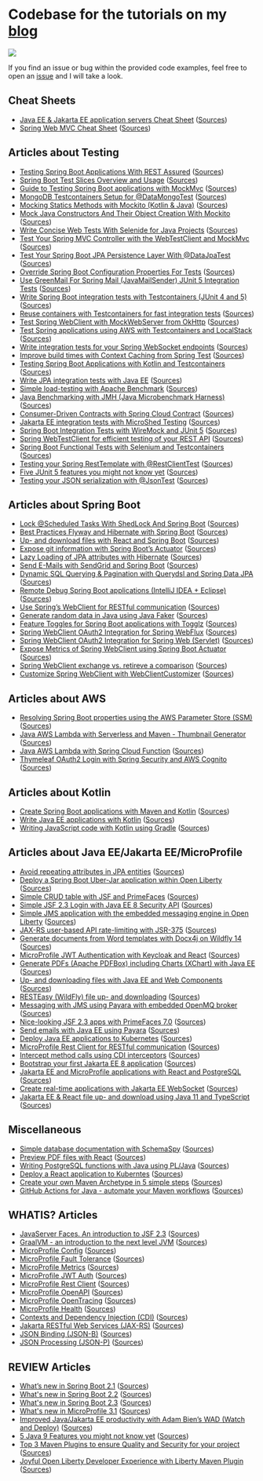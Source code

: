 # Codebase for the tutorials on my [blog](https://rieckpil.de/)

[![](https://github.com/rieckpil/blog-tutorials/workflows/Build%20Java/badge.svg)](https://github.com/rieckpil/blog-tutorials/actions)

If you find an issue or bug within the provided code examples, feel free to open an [issue](https://github.com/rieckpil/blog-tutorials/issues) and I will take a look.

## Cheat Sheets

* [Java EE & Jakarta EE application servers Cheat Sheet](https://rieckpil.de/cheatsheet-java-jakarta-ee-application-servers/) ([Sources](https://github.com/rieckpil/blog-tutorials/tree/master/application-server-cheatsheet))
* [Spring Web MVC Cheat Sheet](https://rieckpil.de/spring-web-mvc-cheat-sheet/) ([Sources](https://github.com/rieckpil/blog-tutorials/tree/master/))

## Articles about Testing

* [Testing Spring Boot Applications With REST Assured](https://rieckpil.de/testing-spring-boot-applications-with-rest-assured/) ([Sources](https://github.com/rieckpil/blog-tutorials/tree/master/spring-boot-rest-assured))
* [Spring Boot Test Slices Overview and Usage](https://rieckpil.de/spring-boot-test-slices-overview-and-usage/) ([Sources](https://github.com/rieckpil/blog-tutorials/tree/master/spring-boot-test-slice-annotations))
* [Guide to Testing Spring Boot applications with MockMvc](https://rieckpil.de/guide-to-testing-spring-boot-applications-with-mockmvc/) ([Sources](https://github.com/rieckpil/blog-tutorials/tree/master/testing-spring-boot-applications-with-mockmvc))
* [MongoDB Testcontainers Setup for @DataMongoTest](https://rieckpil.de/mongodb-testcontainers-setup-for-datamongotest/) ([Sources](https://github.com/rieckpil/blog-tutorials/tree/master/spring-data-mongo-test-testcontainers))
* [Mocking Statics Methods with Mockito (Kotlin & Java)](https://rieckpil.de/mocking-static-methods-with-mockito-java-kotlin/) ([Sources](https://github.com/rieckpil/blog-tutorials/tree/master/mockito-tips-and-tricks))
* [Mock Java Constructors And Their Object Creation With Mockito](https://rieckpil.de/mock-java-constructors-and-their-object-creation-with-mockito/) ([Sources](https://github.com/rieckpil/blog-tutorials/tree/master/))
* [Write Concise Web Tests With Selenide for Java Projects](https://rieckpil.de/write-concise-web-tests-with-selenide-for-java-projects/) ([Sources](https://github.com/rieckpil/blog-tutorials/tree/master/write-concise-web-tests-with-selenide))
* [Test Your Spring MVC Controller with the WebTestClient and MockMvc](https://rieckpil.de/test-your-spring-mvc-controller-with-webtestclient-against-mockmvc/) ([Sources](https://github.com/rieckpil/blog-tutorials/tree/master/spring-mockmvc-with-webtestclient))
* [Test Your Spring Boot JPA Persistence Layer With @DataJpaTest](https://rieckpil.de/test-your-spring-boot-jpa-persistence-layer-with-datajpatest/) ([Sources](https://github.com/rieckpil/blog-tutorials/tree/master/spring-boot-datajpatest))
* [Override Spring Boot Configuration Properties For Tests](https://rieckpil.de/override-spring-boot-configuration-properties-for-tests/) ([Sources](https://github.com/rieckpil/blog-tutorials/tree/master/spring-boot-override-test-properties))
* [Use GreenMail For Spring Mail (JavaMailSender) JUnit 5 Integration Tests](https://rieckpil.de/use-greenmail-for-spring-mail-javamailsender-junit-5-integration-tests/) ([Sources](https://github.com/rieckpil/blog-tutorials/tree/master/spring-boot-test-mail-sending))
* [Write Spring Boot integration tests with Testcontainers (JUnit 4 and 5)](https://rieckpil.de/howto-write-spring-boot-integration-tests-with-a-real-database/) ([Sources](https://github.com/rieckpil/blog-tutorials/tree/master/spring-boot-integration-tests-testcontainers))
* [Reuse containers with Testcontainers for fast integration tests](https://rieckpil.de/reuse-containers-with-testcontainers-for-fast-integration-tests/) ([Sources](https://github.com/rieckpil/blog-tutorials/tree/master/testcontainers-reuse-existing-containers))
* [Test Spring WebClient with MockWebServer from OkHttp](https://rieckpil.de/test-spring-webclient-with-mockwebserver-from-okhttp/) ([Sources](https://github.com/rieckpil/blog-tutorials/tree/master/spring-web-client-testing-with-mockwebserver))
* [Test Spring applications using AWS with Testcontainers and LocalStack](https://rieckpil.de/test-spring-applications-using-aws-with-testcontainers-and-localstack/) ([Sources](https://github.com/rieckpil/blog-tutorials/tree/master/spring-boot-aws-integration-tests))
* [Write integration tests for your Spring WebSocket endpoints](https://rieckpil.de/write-integration-tests-for-your-spring-websocket-endpoints/) ([Sources](https://github.com/rieckpil/blog-tutorials/tree/master/spring-websocket-integration-tests))
* [Improve build times with Context Caching from Spring Test](https://rieckpil.de/improve-build-times-with-context-caching-from-spring-test/) ([Sources](https://github.com/rieckpil/blog-tutorials/tree/master/))
* [Testing Spring Boot Applications with Kotlin and Testcontainers](https://rieckpil.de/testing-spring-boot-applications-with-kotlin-and-testcontainers/) ([Sources](https://github.com/rieckpil/blog-tutorials/tree/master/spring-boot-kotlin-testcontainers))
* [Write JPA integration tests with Java EE](https://rieckpil.de/howto-jpa-integration-tests-with-java-ee/) ([Sources](https://github.com/rieckpil/blog-tutorials/tree/master/jpa-integration-tests-java-ee))
* [Simple load-testing with Apache Benchmark](https://rieckpil.de/howto-simple-load-testing-with-apache-benchmark/) ([Sources](https://github.com/rieckpil/blog-tutorials/tree/master/load-testing-your-application))
* [Java Benchmarking with JMH (Java Microbenchmark Harness)](https://rieckpil.de/howto-java-benchmarking-with-jmh-java-microbenchmark-harness/) ([Sources](https://github.com/rieckpil/blog-tutorials/tree/master/java-benchmarking-with-jmh))
* [Consumer-Driven Contracts with Spring Cloud Contract](https://rieckpil.de/howto-consumer-driven-contracts-with-spring-cloud-contract/) ([Sources](https://github.com/rieckpil/blog-tutorials/tree/master/consumer-driven-contracts-with-spring-cloud-contract))
* [Jakarta EE integration tests with MicroShed Testing](https://rieckpil.de/jakarta-ee-integration-tests-with-microshed-testing/) ([Sources](https://github.com/rieckpil/blog-tutorials/tree/master/review-microshed-testing))
* [Spring Boot Integration Tests with WireMock and JUnit 5](https://rieckpil.de/spring-boot-integration-tests-with-wiremock-and-junit-5/) ([Sources](https://github.com/rieckpil/blog-tutorials/tree/master/spring-boot-integration-tests-wiremock))
* [Spring WebTestClient for efficient testing of your REST API](https://rieckpil.de/spring-webtestclient-for-efficient-testing-of-your-rest-api/) ([Sources](https://github.com/rieckpil/blog-tutorials/tree/master/spring-web-test-client))
* [Spring Boot Functional Tests with Selenium and Testcontainers](https://rieckpil.de/spring-boot-functional-tests-with-selenium-and-testcontainers/) ([Sources](https://github.com/rieckpil/blog-tutorials/tree/master/spring-boot-selenium-integration-tests))
* [Testing your Spring RestTemplate with @RestClientTest](https://rieckpil.de/testing-your-spring-resttemplate-with-restclienttest/) ([Sources](https://github.com/rieckpil/blog-tutorials/tree/master/testing-spring-rest-template))
* [Five JUnit 5 features you might not know yet](https://rieckpil.de/five-junit-5-features-you-might-not-know-yet/) ([Sources](https://github.com/rieckpil/blog-tutorials/tree/master/five-unknown-junit-5-features))
* [Testing your JSON serialization with @JsonTest](https://rieckpil.de/testing-your-json-serialization-with-jsontest) ([Sources](https://github.com/rieckpil/blog-tutorials/tree/master/testing-json-serialization-spring))

## Articles about Spring Boot

* [Lock @Scheduled Tasks With ShedLock And Spring Boot](https://rieckpil.de/lock-scheduled-tasks-with-shedlock-and-spring-boot/) ([Sources](https://github.com/rieckpil/blog-tutorials/tree/master/spring-boot-shedlock))
* [Best Practices Flyway and Hibernate with Spring Boot](https://rieckpil.de/howto-best-practices-for-flyway-and-hibernate-with-spring-boot/) ([Sources](https://github.com/rieckpil/blog-tutorials/tree/master/spring-boot-hibernate-flyway-best-practices))
* [Up- and download files with React and Spring Boot](https://rieckpil.de/howto-up-and-download-files-with-react-and-spring-boot/) ([Sources](https://github.com/rieckpil/blog-tutorials/tree/master/spring-boot-uploading-and-downloading-files-with-react))
* [Expose git information with Spring Boot’s Actuator](https://rieckpil.de/howto-expose-git-information-with-spring-boots-actuator/) ([Sources](https://github.com/rieckpil/blog-tutorials/tree/master/expose-git-information-actuator))
* [Lazy Loading of JPA attributes with Hibernate](https://rieckpil.de/how-to-lazy-loading-of-jpa-attributes-with-hibernate/) ([Sources](https://github.com/rieckpil/blog-tutorials/tree/master/lazy-loading-of-jpa-attributes-with-hibernate))
* [Send E-Mails with SendGrid and Spring Boot](https://rieckpil.de/howto-send-e-mails-with-sendgrid-and-spring-boot/) ([Sources](https://github.com/rieckpil/blog-tutorials/tree/master/send-emails-with-sendgrid-and-spring-boot))
* [Dynamic SQL Querying & Pagination with Querydsl and Spring Data JPA](https://rieckpil.de/howto-dynamic-sql-querying-pagination-with-querydsl-and-spring-data-jpa) ([Sources](https://github.com/rieckpil/blog-tutorials/tree/master/dynamic-sql-querying-with-pagination))
* [Remote Debug Spring Boot applications (IntelliJ IDEA + Eclipse)](https://rieckpil.de/howto-remote-debug-spring-boot-applications-intellij-idea-eclipse/) ([Sources](https://github.com/rieckpil/blog-tutorials/tree/master/remote-debugging-spring-boot-application))
* [Use Spring’s WebClient for RESTful communication](https://rieckpil.de/howto-use-springs-webclient-for-restful-communication/) ([Sources](https://github.com/rieckpil/blog-tutorials/tree/master/spring-web-client-demo))
* [Generate random data in Java using Java Faker](https://rieckpil.de/howto-generate-random-data-in-java-using-java-faker/) ([Sources](https://github.com/rieckpil/blog-tutorials/tree/master/random-data-in-java-using-java-faker))
* [Feature Toggles for Spring Boot applications with Togglz](https://rieckpil.de/howto-feature-toggles-for-spring-boot-applications-with-togglz/) ([Sources](https://github.com/rieckpil/blog-tutorials/tree/master/spring-boot-feature-toggles-with-togglz))
* [Spring WebClient OAuth2 Integration for Spring WebFlux](https://rieckpil.de/spring-webclient-oauth2-integration-using-github-as-an-example/) ([Sources](https://github.com/rieckpil/blog-tutorials/tree/master/spring-web-client-oauth2-reactive-stack))
* [Spring WebClient OAuth2 Integration for Spring Web (Servlet)](https://rieckpil.de/spring-webclient-oauth2-integration-for-spring-web-servlet/) ([Sources](https://github.com/rieckpil/blog-tutorials/tree/master/spring-web-client-oauth2-servlet-stack))
* [Expose Metrics of Spring WebClient using Spring Boot Actuator](https://rieckpil.de/expose-metrics-of-spring-webclient-using-spring-boot-actuator) ([Sources](https://github.com/rieckpil/blog-tutorials/tree/master/spring-web-client-expose-metrics))
* [Spring WebClient exchange vs. retireve a comparison](https://rieckpil.de/spring-webclient-exchange-vs-retrieve-a-comparison/) ([Sources](https://github.com/rieckpil/blog-tutorials/tree/master/spring-web-client-exchange-retrieve))
* [Customize Spring WebClient with WebClientCustomizer](https://rieckpil.de/customize-spring-webclient-with-webclientcustomizer/) ([Sources](https://github.com/rieckpil/blog-tutorials/tree/master/spring-web-client-customizing))

## Articles about AWS

* [Resolving Spring Boot properties using the AWS Parameter Store (SSM)](https://rieckpil.de/resolving-spring-boot-properties-using-the-aws-parameter-store-ssm/) ([Sources](https://github.com/rieckpil/blog-tutorials/tree/master/spring-boot-aws-ssm-parameter-resolving))
* [Java AWS Lambda with Serverless and Maven - Thumbnail Generator](http://rieckpil.de/aws-lambda-with-serverless-java-and-maven-thumbnail-generator) ([Sources](https://github.com/rieckpil/blog-tutorials/tree/master/serverless-java-aws-examples/thumbnail-generator))
* [Java AWS Lambda with Spring Cloud Function](https://rieckpil.de/java-aws-lambda-with-spring-cloud-function/) ([Sources](https://github.com/rieckpil/blog-tutorials/tree/master/serverless-java-aws-examples/spring-cloud-function-aws))
* [Thymeleaf OAuth2 Login with Spring Security and AWS Cognito](https://rieckpil.de/thymeleaf-oauth2-login-with-spring-security-and-aws-cognito/) ([Sources](https://github.com/rieckpil/blog-tutorials/tree/master/spring-security-aws-cognito-thymeleaf))

## Articles about Kotlin

* [Create Spring Boot applications with Maven and Kotlin](https://rieckpil.de/create-spring-boot-applications-with-maven-and-kotlin/) ([Sources](https://github.com/rieckpil/blog-tutorials/tree/master/spring-boot-with-kotlin))
* [Write Java EE applications with Kotlin](https://rieckpil.de/howto-write-java-ee-applications-with-kotlin/) ([Sources](https://github.com/rieckpil/blog-tutorials/tree/master/java-ee-with-kotlin))
* [Writing JavaScript code with Kotlin using Gradle](https://rieckpil.de/writing-javascript-code-with-kotlin-using-gradle/) ([Sources](https://github.com/rieckpil/blog-tutorials/tree/master/kotlin-javascript-transpiling-gradle))


## Articles about Java EE/Jakarta EE/MicroProfile

* [Avoid repeating attributes in JPA entities](https://rieckpil.de/howto-avoid-repeating-attributes-in-jpa-entities/) ([Sources](https://github.com/rieckpil/blog-tutorials/tree/master/avoid-repeating-attributes-in-jpa-entities))
* [Deploy a Spring Boot Uber-Jar application within Open Liberty](https://rieckpil.de/howto-run-spring-boot-uber-jar-application-within-open-liberty/) ([Sources](https://github.com/rieckpil/blog-tutorials/tree/master/spring-boot-with-open-liberty/))
* [Simple CRUD table with JSF and PrimeFaces](https://rieckpil.de/howto-simple-crud-table-with-jsf-2-3-and-primefaces/) ([Sources](https://github.com/rieckpil/blog-tutorials/tree/master/simple-crud-table-with-jsf-and-primefaces))
* [Simple JSF 2.3 Login with Java EE 8 Security API](https://rieckpil.de/howto-simple-form-based-authentication-for-jsf-2-3-with-java-ee-8-security-api/) ([Sources](https://github.com/rieckpil/blog-tutorials/tree/master/jsf-simple-login-with-java-ee-security-api))
* [Simple JMS application with the embedded messaging engine in Open Liberty](https://rieckpil.de/howto-simple-jms-application-with-the-embedded-messaging-engine-in-open-liberty/) ([Sources](https://github.com/rieckpil/blog-tutorials/tree/master/embedded-messaging-engine-open-liberty))
* [JAX-RS user-based API rate-limiting with JSR-375](https://rieckpil.de/howto-jax-rs-user-based-rate-limiting-with-jsr-375/) ([Sources](https://github.com/rieckpil/blog-tutorials/tree/master/jax-rs-api-rate-limiting-with-jsr-375))
* [Generate documents from Word templates with Docx4j on Wildfly 14](https://rieckpil.de/howto-generate-documents-from-word-templates-with-docx4j-on-wildfly-14/) ([Sources](https://github.com/rieckpil/blog-tutorials/tree/master/generate-documents-from-word-templates-with-docx4j-on-wildfly14))
* [MicroProfile JWT Authentication with Keycloak and React](https://rieckpil.de/howto-microprofile-jwt-authentication-with-keycloak-and-react/) ([Sources](https://github.com/rieckpil/blog-tutorials/tree/master/microprofile-jwt-keycloak-auth))
* [Generate PDFs (Apache PDFBox) including Charts (XChart) with Java EE](https://rieckpil.de/howto-generate-pdfs-apache-pdfbox-including-charts-xchart-with-java-ee/) ([Sources](https://github.com/rieckpil/blog-tutorials/tree/master/charts-in-pdf-java-ee))
* [Up- and downloading files with Java EE and Web Components](https://rieckpil.de/howto-up-and-download-files-with-java-ee-and-web-components/) ([Sources](https://github.com/rieckpil/blog-tutorials/tree/master/java-ee-uploading-and-downloading-files-with-web-components))
* [RESTEasy (WildFly) file up- and downloading](https://rieckpil.de/howto-resteasy-wildfly-jax-rs-2-1-file-up-and-downloading/) ([Sources](https://github.com/rieckpil/blog-tutorials/tree/master/rest-easy-file-uploading-and-downloading))
* [Messaging with JMS using Payara with embedded OpenMQ broker](https://rieckpil.de/howto-messaging-with-jms-using-payara-with-embedded-openmq-broker/) ([Sources](https://github.com/rieckpil/blog-tutorials/tree/master/messaging-with-jms-using-payara))
* [Nice-looking JSF 2.3 apps with PrimeFaces 7.0](https://rieckpil.de/howto-create-nice-looking-jsf-2-3-applications-with-primefaces-7-0) ([Sources](https://github.com/rieckpil/blog-tutorials/tree/master/nice-looking-jsf-apps-with-prime-faces-7))
* [Send emails with Java EE using Payara](https://rieckpil.de/howto-send-emails-with-java-ee-using-payara) ([Sources](https://github.com/rieckpil/blog-tutorials/tree/master/java-ee-sending-mails))
* [Deploy Java EE applications to Kubernetes](https://rieckpil.de/howto-deploy-java-ee-applications-to-kubernetes) ([Sources](https://github.com/rieckpil/blog-tutorials/tree/master/java-ee-kubernetes-deployment))
* [MicroProfile Rest Client for RESTful communication](https://rieckpil.de/howto-microprofile-rest-client-for-restful-communication/) ([Sources](https://github.com/rieckpil/blog-tutorials/tree/master/microprofile-rest-client-for-restful-communication))
* [Intercept method calls using CDI interceptors](https://rieckpil.de/howto-intercept-method-calls-using-cdi-interceptors/) ([Sources](https://github.com/rieckpil/blog-tutorials/tree/master/intercept-methods-with-cdi-interceptors))
* [Bootstrap your first Jakarta EE 8 application](https://rieckpil.de/howto-bootstrap-your-first-jakarta-ee-8-application/) ([Sources](https://github.com/rieckpil/blog-tutorials/tree/master/bootstrap-jakarta-ee-8-application))
* [Jakarta EE and MicroProfile applications with React and PostgreSQL](https://rieckpil.de/jakarta-ee-and-microprofile-applications-with-react-and-postgresql) ([Sources](https://github.com/rieckpil/blog-tutorials/tree/master/guide-to-jakarta-ee-with-react-and-postgresql))
* [Create real-time applications with Jakarta EE WebSocket](https://rieckpil.de/create-real-time-applications-with-jakarta-ee-websocket/) ([Sources](https://github.com/rieckpil/blog-tutorials/tree/master/websockets-with-jakarta-ee))
* [Jakarta EE & React file up- and download using Java 11 and TypeScript](https://rieckpil.de/jakarta-ee-react-file-up-and-download-using-java-11-and-typescript) ([Sources](https://github.com/rieckpil/blog-tutorials/tree/master/jakarta-ee-react-file-handling))

## Miscellaneous

* [Simple database documentation with SchemaSpy](https://rieckpil.de/howto-simple-database-documentation-with-schemaspy/) ([Sources](https://github.com/rieckpil/blog-tutorials/tree/master/simple-database-documentation-with-schema-spy))
* [Preview PDF files with React](https://rieckpil.de/howto-pdf-preview-with-react/) ([Sources](https://github.com/rieckpil/blog-tutorials/tree/master/pdf-preview-react))
* [Writing PostgreSQL functions with Java using PL/Java](https://rieckpil.de/howto-writing-postgresql-functions-with-java-using-pl-java/) ([Sources](https://github.com/rieckpil/blog-tutorials/tree/master/running-java-within-postgres))
* [Deploy a React application to Kuberntes](https://dev.to/rieckpil/deploy-a-react-application-to-kubernetes-in-5-easy-steps-516j) ([Sources](https://github.com/rieckpil/blog-tutorials/tree/master/react-app-kubernetes))
* [Create your own Maven Archetype in 5 simple steps](https://rieckpil.de/create-your-own-maven-archetype-in-5-simple-steps/) ([Sources](https://github.com/rieckpil/blog-tutorials/tree/master/custom-maven-archetype))
* [GitHub Actions for Java - automate your Maven workflows](https://rieckpil.de/github-actions-for-java-automate-your-maven-workflows/) ([Sources](https://github.com/rieckpil/blog-tutorials/tree/master/github-actions-java-maven))

## WHATIS? Articles

* [JavaServer Faces. An introduction to JSF 2.3](https://rieckpil.de/whatis-java-server-faces-an-introduction-to-jsf-2-3/) ([Sources](https://github.com/rieckpil/blog-tutorials/tree/master/hello-world-jsf-2.3))
* [GraalVM - an introduction to the next level JVM](https://rieckpil.de/whatis-graalvm/) ([Sources](https://github.com/rieckpil/blog-tutorials/tree/master/graalvm-intro))
* [MicroProfile Config](https://rieckpil.de/whatis-eclipse-microprofile-config/) ([Sources](https://github.com/rieckpil/getting-started-with-eclipse-microprofile/tree/master/microprofile-config))
* [MicroProfile Fault Tolerance](https://rieckpil.de/whatis-eclipse-microprofile-fault-tolerance/) ([Sources](https://github.com/rieckpil/getting-started-with-eclipse-microprofile/tree/master/microprofile-fault-tolerance))
* [MicroProfile Metrics](https://rieckpil.de/whatis-eclipse-microprofile-metrics/) ([Sources](https://github.com/rieckpil/getting-started-with-eclipse-microprofile/tree/master/microprofile-metrics))
* [MicroProfile JWT Auth](https://rieckpil.de/whatis-eclipse-microprofile-jwt-auth/) ([Sources](https://github.com/rieckpil/getting-started-with-eclipse-microprofile/tree/master/microprofile-jwt-auth))
* [MicroProfile Rest Client](https://rieckpil.de/whatis-eclipse-microprofile-rest-client/) ([Sources](https://github.com/rieckpil/getting-started-with-eclipse-microprofile/tree/master/microprofile-rest-client))
* [MicroProfile OpenAPI](https://rieckpil.de/whatis-eclipse-microprofile-openapi/) ([Sources](https://github.com/rieckpil/getting-started-with-eclipse-microprofile/tree/master/microprofile-open-api))
* [MicroProfile OpenTracing](https://rieckpil.de/whatis-eclipse-microprofile-opentracing/) ([Sources](https://github.com/rieckpil/getting-started-with-eclipse-microprofile/tree/master/microprofile-open-tracing))
* [MicroProfile Health](https://rieckpil.de/whatis-eclipse-microprofile-health/) ([Sources](https://github.com/rieckpil/getting-started-with-eclipse-microprofile/tree/master/microprofile-health))
* [Contexts and Dependency Injection (CDI)](https://rieckpil.de/whatis-contexts-and-dependency-injection-cdi/) ([Sources](https://github.com/rieckpil/getting-started-with-eclipse-microprofile/tree/master/cdi))
* [Jakarta RESTful Web Services (JAX-RS)](https://rieckpil.de/whatis-jakarta-restful-web-services-jax-rs/) ([Sources](https://github.com/rieckpil/getting-started-with-eclipse-microprofile/tree/master/jax-rs))
* [JSON Binding (JSON-B)](https://rieckpil.de/whatis-json-binding-json-b/) ([Sources](https://github.com/rieckpil/getting-started-with-eclipse-microprofile/tree/master/json-b))
* [JSON Processing (JSON-P)](https://rieckpil.de/whatis-json-processing-json-p/) ([Sources](https://github.com/rieckpil/getting-started-with-eclipse-microprofile/tree/master/json-p))

## REVIEW Articles

* [What’s new in Spring Boot 2.1](https://rieckpil.de/review-whats-new-in-spring-boot-2-1/) ([Sources](https://github.com/rieckpil/blog-tutorials/tree/master/whats-new-in-spring-boot-2.1))
* [What's new in Spring Boot 2.2](https://rieckpil.de/review-whats-new-in-spring-boot-2-2/) ([Sources](https://github.com/rieckpil/blog-tutorials/tree/master/whats-new-in-spring-boot-2.2))
* [What's new in Spring Boot 2.3](https://rieckpil.de/whats-new-in-spring-boot-2-3/) ([Sources](https://github.com/rieckpil/blog-tutorials/tree/master/whats-new-in-spring-boot-2.3))
* [What's new in MicroProfile 3.1](https://rieckpil.de/review-whats-new-in-microprofile-3-1/) ([Sources](https://github.com/rieckpil/blog-tutorials/tree/master/whats-new-in-microprofile-3.1))
* [Improved Java/Jakarta EE productivity with Adam Bien’s WAD (Watch and Deploy)](https://rieckpil.de/review-improved-java-jakarta-ee-productivity-with-adam-biens-wad-watch-and-deploy/) ([Sources](https://github.com/rieckpil/blog-tutorials/tree/master/improved-java-ee-productivity-with-wad))
* [5 Java 9 Features you might not know yet](https://rieckpil.de/review-5-java-9-features-you-might-not-know-yet/) ([Sources](https://github.com/rieckpil/blog-tutorials/tree/master/five-java-9-features))
* [Top 3 Maven Plugins to ensure Quality and Security for your project](https://rieckpil.de/top-3-maven-plugins-to-ensure-quality-and-security-for-your-project/) ([Sources](https://github.com/rieckpil/blog-tutorials/tree/master/maven-plugins-to-ensure-quality))
* [Joyful Open Liberty Developer Experience with Liberty Maven Plugin](https://rieckpil.de/joyful-open-liberty-developer-experience-with-liberty-maven-plugin/) ([Sources](https://github.com/rieckpil/blog-tutorials/tree/master/open-liberty-maven-plugin-review))
